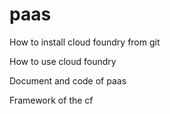 paas
====

How to install cloud foundry from git

How to use cloud foundry

Document and code of paas

Framework of the cf
